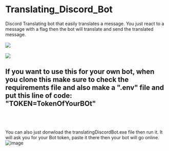 # <h1>Translating_Discord_Bot </h1>
Discord Translating bot that easily translates a message.
You just react to a message with a flag then the bot will translate and send the translated message.
<br><br>
<img src="https://user-images.githubusercontent.com/102769384/234883880-785b7190-a67b-4fc7-b9c2-c07a2ea2a7bf.png" />
<br><br>
<img src="https://user-images.githubusercontent.com/102769384/215195936-56ef6f21-e21a-4299-b4b6-e99675ae0f62.png" />



If you want to use this for your own bot, when you clone this make sure to check the requirements file and also make a ".env" file and put this line of code: <br>
"TOKEN=TokenOfYourBOt"<br><br><br>
------------------------------------------------------------------------------------------------------------------------------------------------------------

You can also just donwload the translatingDiscordBot.exe file then run it. It will ask you for your Bot token, paste it there then your bot will go online.
![image](https://github.com/yllberisha/Translating_Discord_Bot/assets/102769384/01efc5bc-b9cc-4e12-9d07-178d41ffb70f)
